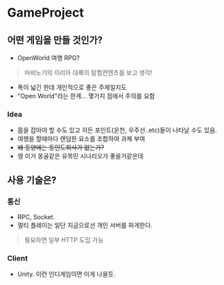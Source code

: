 # GameProject

## 어떤 게임을 만들 것인가?

- OpenWorld 여행 RPG?

> 마비노기의 이리아 대륙의 탐험컨텐츠를 보고 생각!

- 폭이 넓긴 한데 개인적으로 좋은 주제일지도
- "Open World"라는 한계... 몇가지 점에서 주의를 요함

### Idea

- 몹을 잡아야 할 수도 있고 히든 포인트(온천, 우주선..etc)들이 나타날 수도 있음.
- 여행을 할때마다 랜덤한 요소를 조합하여 과제 부여
- ~~왜 동양에는 동인도회사가 없는가?~~
- 엥 이거 몽골같은 유목민 시나리오가 좋을거같은데

## 사용 기술은?

### 통신

- RPC, Socket.
- 멀티 플레이는 일단 지금으로선 개인 서버를 파게한다.

> 필요하면 일부 HTTP 도입 가능

### Client

- Unity. 이런 인디게임이면 이게 나을듯.
